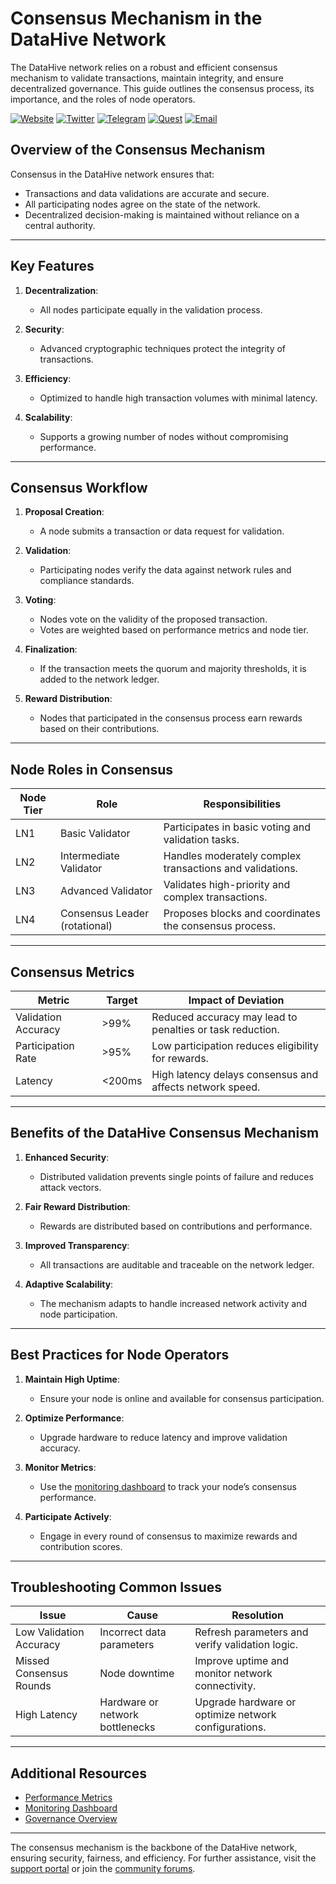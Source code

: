 # Consensus Mechanism in the DataHive Network

The DataHive network relies on a robust and efficient consensus mechanism to validate transactions, maintain integrity, and ensure decentralized governance. This guide outlines the consensus process, its importance, and the roles of node operators.

[![Website](https://img.shields.io/badge/Register-DataHive_Nodes-blue)](https://www.datahive.network/nodes)
[![Twitter](https://img.shields.io/badge/Twitter-DataHive-blue)](https://x.com/getdatahive)
[![Telegram](https://img.shields.io/badge/Telegram-DataHive-blue)](https://t.me/datahiveofficial)
[![Quest](https://img.shields.io/badge/Quest-DataHive-blue)](https://quest.intract.io/project/datahive-h_lpnt)
[![Email](https://img.shields.io/badge/Email-team@datahive.network-blue)](mailto:team@datahive.network)

## Overview of the Consensus Mechanism

Consensus in the DataHive network ensures that:
- Transactions and data validations are accurate and secure.
- All participating nodes agree on the state of the network.
- Decentralized decision-making is maintained without reliance on a central authority.

---

## Key Features

1. **Decentralization**:
   - All nodes participate equally in the validation process.

2. **Security**:
   - Advanced cryptographic techniques protect the integrity of transactions.

3. **Efficiency**:
   - Optimized to handle high transaction volumes with minimal latency.

4. **Scalability**:
   - Supports a growing number of nodes without compromising performance.

---

## Consensus Workflow

1. **Proposal Creation**:
   - A node submits a transaction or data request for validation.

2. **Validation**:
   - Participating nodes verify the data against network rules and compliance standards.

3. **Voting**:
   - Nodes vote on the validity of the proposed transaction.
   - Votes are weighted based on performance metrics and node tier.

4. **Finalization**:
   - If the transaction meets the quorum and majority thresholds, it is added to the network ledger.

5. **Reward Distribution**:
   - Nodes that participated in the consensus process earn rewards based on their contributions.

---

## Node Roles in Consensus

| **Node Tier** | **Role**                                 | **Responsibilities**                                              |
|---------------|------------------------------------------|-------------------------------------------------------------------|
| LN1           | Basic Validator                          | Participates in basic voting and validation tasks.                |
| LN2           | Intermediate Validator                   | Handles moderately complex transactions and validations.          |
| LN3           | Advanced Validator                       | Validates high-priority and complex transactions.                 |
| LN4           | Consensus Leader (rotational)            | Proposes blocks and coordinates the consensus process.            |

---

## Consensus Metrics

| **Metric**              | **Target**       | **Impact of Deviation**                                    |
|-------------------------|------------------|----------------------------------------------------------|
| Validation Accuracy     | >99%            | Reduced accuracy may lead to penalties or task reduction. |
| Participation Rate      | >95%            | Low participation reduces eligibility for rewards.        |
| Latency                 | <200ms          | High latency delays consensus and affects network speed.  |

---

## Benefits of the DataHive Consensus Mechanism

1. **Enhanced Security**:
   - Distributed validation prevents single points of failure and reduces attack vectors.

2. **Fair Reward Distribution**:
   - Rewards are distributed based on contributions and performance.

3. **Improved Transparency**:
   - All transactions are auditable and traceable on the network ledger.

4. **Adaptive Scalability**:
   - The mechanism adapts to handle increased network activity and node participation.

---

## Best Practices for Node Operators

1. **Maintain High Uptime**:
   - Ensure your node is online and available for consensus participation.

2. **Optimize Performance**:
   - Upgrade hardware to reduce latency and improve validation accuracy.

3. **Monitor Metrics**:
   - Use the [monitoring dashboard](/docs/onboarding/monitoring.md) to track your node’s consensus performance.

4. **Participate Actively**:
   - Engage in every round of consensus to maximize rewards and contribution scores.

---

## Troubleshooting Common Issues

| **Issue**                   | **Cause**                           | **Resolution**                                              |
|-----------------------------|-------------------------------------|------------------------------------------------------------|
| Low Validation Accuracy     | Incorrect data parameters           | Refresh parameters and verify validation logic.             |
| Missed Consensus Rounds     | Node downtime                       | Improve uptime and monitor network connectivity.            |
| High Latency                | Hardware or network bottlenecks     | Upgrade hardware or optimize network configurations.        |

---

## Additional Resources

- [Performance Metrics](/docs/onboarding/performance/metrics.md)
- [Monitoring Dashboard](/docs/onboarding/monitoring.md)
- [Governance Overview](/docs/onboarding/governance/proposals.md)

---

The consensus mechanism is the backbone of the DataHive network, ensuring security, fairness, and efficiency. For further assistance, visit the [support portal](/docs/onboarding/support/tickets.md) or join the [community forums](/docs/onboarding/community/forums.md).
